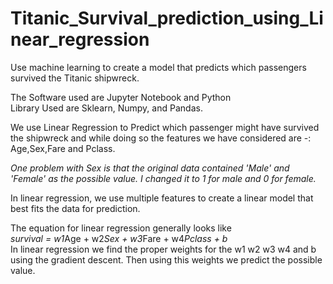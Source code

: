 # Titanic_Survival_prediction_using_Linear_regression
 Use machine learning to create a model that predicts which passengers survived the Titanic shipwreck.

The Software used are Jupyter Notebook and Python<br>
Library Used are Sklearn, Numpy, and Pandas.

We use Linear Regression to Predict which passenger might have survived the shipwreck and while doing so the 
features we have considered are -: Age,Sex,Fare and Pclass.

*One problem with Sex is that the original data contained 'Male' and 'Female' as the  possible value. I changed 
it to 1 for male and 0 for female.*

In linear regression, we use multiple features to create a linear model that best fits the data for prediction.

The equation for linear regression generally looks like <br>
  *survival = w1*Age + w2*Sex + w3*Fare + w4*Pclass + b* <br>
In linear regression we find the proper weights for the w1 w2 w3 w4 and b using the gradient descent.
Then using this weights we predict the possible value.



